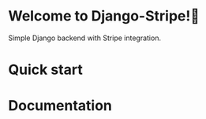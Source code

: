 # Welcome to Django-Stripe!👋

Simple Django backend with Stripe integration.

# Quick start 


# Documentation



